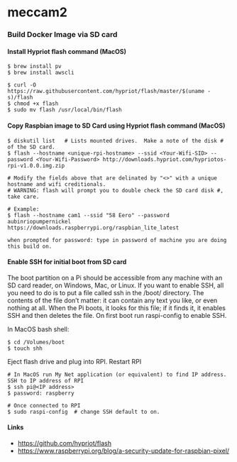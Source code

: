 # meccam2

###  Build Docker Image via SD card
#### Install Hypriot flash command (MacOS)
```
$ brew install pv  
$ brew install awscli  

$ curl -O https://raw.githubusercontent.com/hypriot/flash/master/$(uname -s)/flash  
$ chmod +x flash  
$ sudo mv flash /usr/local/bin/flash  
```
#### Copy Raspbian image to SD Card using Hypriot flash command (MacOS)
```
$ diskutil list   # Lists mounted drives.  Make a note of the disk # of the SD card.  
$ flash --hostname <unique-rpi-hostname> --ssid <Your-Wifi-SID> --password <Your-Wifi-Password> http://downloads.hypriot.com/hypriotos-rpi-v1.0.0.img.zip  

# Modify the fields above that are delinated by "<>" with a unique hostname and wifi creditionals.
# WARNING: flash will prompt you to double check the SD card disk #, take care.

# Example:  
$ flash --hostname cam1 --ssid "58 Eero" --password aubinriopumpernickel https://downloads.raspberrypi.org/raspbian_lite_latest

when prompted for password: type in password of machine you are doing this build on.
```
#### Enable SSH for initial boot from SD card
The boot partition on a Pi should be accessible from any machine with an SD card reader, on Windows, Mac, or Linux. If you want to enable SSH, all you need to do is to put a file called ssh in the /boot/ directory. The contents of the file don’t matter: it can contain any text you like, or even nothing at all. When the Pi boots, it looks for this file; if it finds it, it enables SSH and then deletes the file.  On first boot run raspi-config to enable SSH.

In MacOS bash shell:
```
$ cd /Volumes/boot
$ touch shh
```
Eject flash drive and plug into RPI.  Restart RPI
```
# In MacOS run My Net application (or equivalent) to find IP address.  SSH to IP address of RPI
$ ssh pi@<IP address>
$ password: raspberry

# Once connected to RPI
$ sudo raspi-config  # change SSH default to on.
```

#### Links
* https://github.com/hypriot/flash
* https://www.raspberrypi.org/blog/a-security-update-for-raspbian-pixel/
